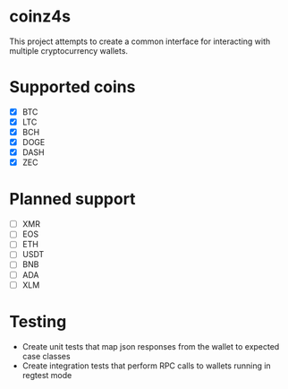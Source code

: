 # coinz4s

This project attempts to create a common interface for interacting with multiple cryptocurrency wallets.

# Supported coins

- [x] BTC
- [x] LTC
- [x] BCH
- [x] DOGE
- [x] DASH
- [x] ZEC

# Planned support

- [ ] XMR
- [ ] EOS
- [ ] ETH
- [ ] USDT
- [ ] BNB
- [ ] ADA
- [ ] XLM

# Testing
- Create unit tests that map json responses from the wallet to expected case classes
- Create integration tests that perform RPC calls to wallets running in regtest mode